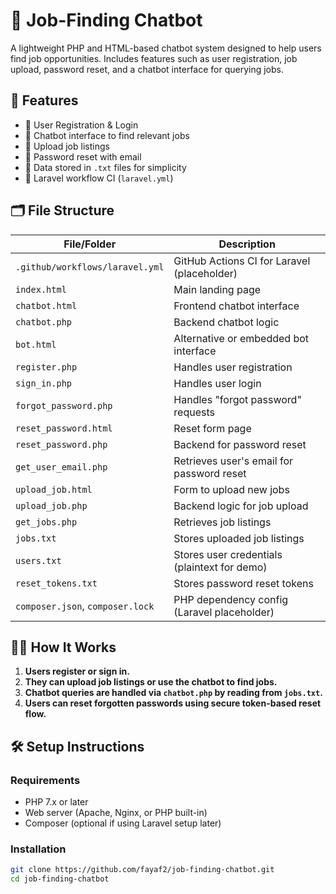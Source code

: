 # 🤖 Job-Finding Chatbot

A lightweight PHP and HTML-based chatbot system designed to help users find job opportunities. Includes features such as user registration, job upload, password reset, and a chatbot interface for querying jobs.

## 🌟 Features

- 🔐 User Registration & Login
- 🤖 Chatbot interface to find relevant jobs
- 📝 Upload job listings
- 🔁 Password reset with email
- 📁 Data stored in `.txt` files for simplicity
- 🚀 Laravel workflow CI (`laravel.yml`)

## 🗂️ File Structure

| File/Folder              | Description |
|--------------------------|-------------|
| `.github/workflows/laravel.yml` | GitHub Actions CI for Laravel (placeholder) |
| `index.html`             | Main landing page |
| `chatbot.html`           | Frontend chatbot interface |
| `chatbot.php`            | Backend chatbot logic |
| `bot.html`               | Alternative or embedded bot interface |
| `register.php`           | Handles user registration |
| `sign_in.php`            | Handles user login |
| `forgot_password.php`    | Handles "forgot password" requests |
| `reset_password.html`    | Reset form page |
| `reset_password.php`     | Backend for password reset |
| `get_user_email.php`     | Retrieves user's email for password reset |
| `upload_job.html`        | Form to upload new jobs |
| `upload_job.php`         | Backend logic for job upload |
| `get_jobs.php`           | Retrieves job listings |
| `jobs.txt`               | Stores uploaded job listings |
| `users.txt`              | Stores user credentials (plaintext for demo) |
| `reset_tokens.txt`       | Stores password reset tokens |
| `composer.json`, `composer.lock` | PHP dependency config (Laravel placeholder) |

## 🧑‍💼 How It Works

1. **Users register or sign in.**
2. **They can upload job listings or use the chatbot to find jobs.**
3. **Chatbot queries are handled via `chatbot.php` by reading from `jobs.txt`.**
4. **Users can reset forgotten passwords using secure token-based reset flow.**

## 🛠️ Setup Instructions

### Requirements

- PHP 7.x or later
- Web server (Apache, Nginx, or PHP built-in)
- Composer (optional if using Laravel setup later)

### Installation

```bash
git clone https://github.com/fayaf2/job-finding-chatbot.git
cd job-finding-chatbot
